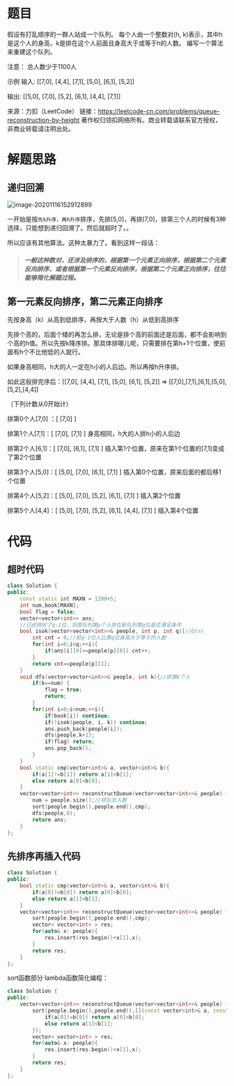 # 题目

假设有打乱顺序的一群人站成一个队列。 每个人由一个整数对(h, k)表示，其中h是这个人的身高，k是排在这个人前面且身高大于或等于h的人数。 编写一个算法来重建这个队列。

注意：
总人数少于1100人

示例
输入:
[[7,0], [4,4], [7,1], [5,0], [6,1], [5,2]]

输出:
[[5,0], [7,0], [5,2], [6,1], [4,4], [7,1]]

来源：力扣（LeetCode）
链接：https://leetcode-cn.com/problems/queue-reconstruction-by-height
著作权归领扣网络所有。商业转载请联系官方授权，非商业转载请注明出处。

# 解题思路

## 递归回溯

![image-20201116152912899](https://gitee.com/wangzhebufangqi/PictureBed/raw/master/image-20201116152912899.png)

一开始是按`先k升序，再h升序`排序，先排[5,0]，再排[7,0]，排第三个人的时候有3种选择，只能想到递归回溯了。然后就超时了。。

所以应该有其他算法。这种太暴力了。看到这样一段话：

> ##### 一般这种数对，还涉及排序的，根据第一个元素正向排序，根据第二个元素反向排序，或者根据第一个元素反向排序，根据第二个元素正向排序，往往能够简化解题过程。

## 第一元素反向排序，第二元素正向排序

先按身高（k）从高到低排序，再按大于人数（h）从低到高排序

先排个高的，后面个矮的再怎么排，无论是排个高的前面还是后面，都不会影响到个高的h值。所以先按k降序排。那具体排哪儿呢，只需要排在第h+1个位置，使前面有h个不比他低的人就行。

如果身高相同，h大的人一定在h小的人后边。所以再按h升序排。

如此这般排完序后：[[7,0], [4,4], [7,1], [5,0], [6,1], [5,2]]  => [[7,0],[7,1],[6,1],[5,0],[5,2],[4,4]]

（下列计数从0开始计）

排第0个人[7,0] ：[ [7,0] ]

排第1个人[7,1]：[ [7,0], [7,1] ]    身高相同，h大的人排h小的人后边

排第2个人[6,1]：[ [7,0], [6,1], [7,1] ]  插入第1个位置，原来在第1个位置的[7,1]变成了第2个位置

排第3个人[5,0]：[ [5,0], [7,0], [6,1], [7,1] ] 插入第0个位置，原来后面的都后移1个位置

排第4个人[5,2]：[ [5,0], [7,0], [5,2], [6,1], [7,1] ] 插入第2个位置

排第5个人[4,4]：[ [5,0], [7,0], [5,2], [6,1], [4,4], [7,1] ] 插入第4个位置

# 代码

## 超时代码

```cpp
class Solution {
public:
    const static int MAXN = 1100+5;
    int num,book[MAXN];
    bool flag = false;
    vector<vector<int>> ans;
    //已经排好了q-1位，将原队列第p个人排在新队列第q位是否满足条件
    bool isok(vector<vector<int>>& people, int p, int q){//O(n)
        int cnt = 0;//前q-1位人比第q位身高大于等于的人数
        for(int i=0;i<q;++i){
            if(ans[i][0]>=people[p][0]) cnt++;
        }
        return cnt==people[p][1];
    }
    void dfs(vector<vector<int>>& people, int k){//排第k个人
        if(k==num) {
            flag = true;
            return;
        }
        for(int i=0;i<num;++i){
            if(book[i]) continue;
            if(!isok(people, i, k)) continue;
            ans.push_back(people[i]);
            dfs(people,k+1);
            if(flag) return;
            ans.pop_back();
        }
    }
    bool static cmp(vector<int>& a, vector<int>& b){
        if(a[1]!=b[1]) return a[1]<b[1];
        else return a[0]<b[0];
    }
    vector<vector<int>> reconstructQueue(vector<vector<int>>& people) {
        num = people.size();//排队总人数
        sort(people.begin(),people.end(),cmp);
        dfs(people,0);
        return ans;
    }
};
```

## 先排序再插入代码

```c++
class Solution {
public:
    bool static cmp(vector<int>& a, vector<int>& b){
        if(a[0]!=b[0]) return a[0]>b[0];
        else return a[1]<b[1];
    }
    vector<vector<int>> reconstructQueue(vector<vector<int>>& people) {
        sort(people.begin(),people.end(),cmp);
        vector< vector<int> > res;
        for(auto& x: people){
            res.insert(res.begin()+x[1],x);
        }
        return res;
    }
};
```

sort函数部分 lambda函数简化编程：

```cpp
class Solution {
public:
    vector<vector<int>> reconstructQueue(vector<vector<int>>& people) {
        sort(people.begin(),people.end(),[](const vector<int>& a, const vector<int>& b){
            if(a[0]!=b[0]) return a[0]>b[0];
            else return a[1]<b[1];
        });
        vector< vector<int> > res;
        for(auto& x: people){
            res.insert(res.begin()+x[1],x);
        }
        return res;
    }
};
```

